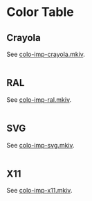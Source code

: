 <link rel="stylesheet" href="../../css/color/color-table.css"/>
<script type="module">
import { create_table } from '../../js/color/gen-table.js';

import { crayola_colors } from '../../js/color/crayola-def.js';
import { ral_colors } from '../../js/color/ral-def.js
import { svg_colors } from '../../js/color/svg-def.js
</script>
# Color Table

## Crayola

See [colo-imp-crayola.mkiv](https://source.contextgarden.net/tex/context/base/mkiv/colo-imp-crayola.mkiv).
<table id="table_crayola" class="color-table"></table>

## RAL

See [colo-imp-ral.mkiv](https://source.contextgarden.net/tex/context/base/mkiv/colo-imp-ral.mkiv).
<table id="table_ral" class="color-table"></table>

## SVG

See [colo-imp-svg.mkiv](https://source.contextgarden.net/tex/context/base/mkiv/colo-imp-svg.mkiv).
<table id="table_svg" class="color-table"></table>

## X11

See [colo-imp-x11.mkiv](https://source.contextgarden.net/tex/context/base/mkiv/colo-imp-x11.mkiv).
<table id="table_x11" class="color-table"></table>

<script>
create_table(table_crayola, crayola_colors, 6);
create_table(table_ral, ral_colors, 6);
create_table(table_svg, svg_colors, 6);
create_table(table_x11, x11_colors, 6);
</script>
